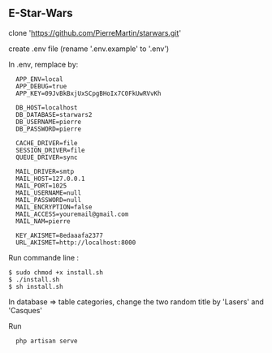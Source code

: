 ## E-Star-Wars

clone 'https://github.com/PierreMartin/starwars.git'

create .env file (rename '.env.example' to '.env')

In .env, remplace by:

      APP_ENV=local
      APP_DEBUG=true
      APP_KEY=09JvBkBxjUxSCpgBHoIx7C0FkUwRVvKh

      DB_HOST=localhost
      DB_DATABASE=starwars2
      DB_USERNAME=pierre
      DB_PASSWORD=pierre

      CACHE_DRIVER=file
      SESSION_DRIVER=file
      QUEUE_DRIVER=sync

      MAIL_DRIVER=smtp
      MAIL_HOST=127.0.0.1
      MAIL_PORT=1025
      MAIL_USERNAME=null
      MAIL_PASSWORD=null
      MAIL_ENCRYPTION=false
      MAIL_ACCESS=youremail@gmail.com
      MAIL_NAM=pierre

      KEY_AKISMET=8edaaafa2377
      URL_AKISMET=http://localhost:8000

Run commande line :

    $ sudo chmod +x install.sh
    $ ./install.sh
    $ sh install.sh

In database => table categories, change the two random title by 'Lasers' and 'Casques'

Run

      php artisan serve